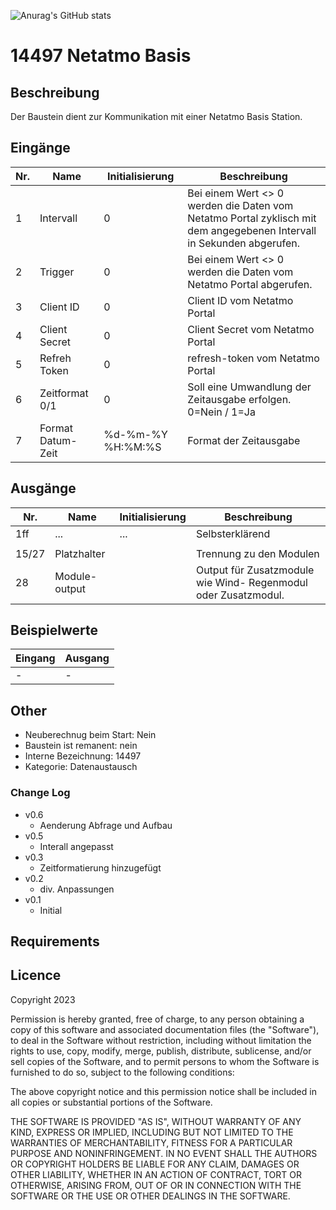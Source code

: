 ![Anurag's GitHub stats](https://github-readme-stats.vercel.app/api?username=rsochaa&show_icons=true&theme=transparent)

# 14497 Netatmo Basis

## Beschreibung 

Der Baustein dient zur Kommunikation mit einer Netatmo Basis Station.

## Eingänge

| Nr. | Name              | Initialisierung   | Beschreibung                                                                                                          |
|-----|-------------------|-------------------|-----------------------------------------------------------------------------------------------------------------------|
| 1   | Intervall         | 0                 | Bei einem Wert <> 0 werden die Daten vom Netatmo Portal zyklisch mit dem angegebenen Intervall in Sekunden abgerufen. |
| 2   | Trigger           | 0                 | Bei einem Wert <> 0 werden die Daten vom Netatmo Portal abgerufen.                                                    |
| 3   | Client ID         | 0                 | Client ID vom Netatmo Portal                                                                                          |
| 4   | Client Secret     | 0                 | Client Secret vom Netatmo Portal                                                                                      |    
| 5   | Refreh Token      | 0                 | refresh-token vom Netatmo Portal                                                                                      |
| 6   | Zeitformat 0/1    | 0                 | Soll eine Umwandlung der Zeitausgabe erfolgen. 0=Nein / 1=Ja                                                          |
| 7   | Format Datum-Zeit | %d-%m-%Y %H:%M:%S | Format der Zeitausgabe                                                                                                |


## Ausgänge

| Nr.    | Name          | Initialisierung | Beschreibung                                                   |
|--------|---------------|-----------------|----------------------------------------------------------------|
| 1ff    | ...           | ...             | Selbsterklärend                                                |
|        |               |                 |                                                                |
| 15/27  | Platzhalter   |                 | Trennung zu den Modulen                                        |
| 28     | Module-output |                 | Output für Zusatzmodule wie Wind- Regenmodul oder Zusatzmodul. | 

## Beispielwerte

| Eingang | Ausgang |
| --- | --- |
| - | - |


## Other

- Neuberechnug beim Start: Nein
- Baustein ist remanent: nein
- Interne Bezeichnung: 14497
- Kategorie: Datenaustausch

### Change Log
- v0.6
  - Aenderung Abfrage und Aufbau
- v0.5
     - Interall angepasst
- v0.3
     - Zeitformatierung hinzugefügt
 - v0.2
     - div. Anpassungen  
 - v0.1
     - Initial

   


## Requirements


## Licence

Copyright 2023

Permission is hereby granted, free of charge, to any person obtaining a copy of this software and associated documentation files (the "Software"), to deal in the Software without restriction, including without limitation the rights to use, copy, modify, merge, publish, distribute, sublicense, and/or sell copies of the Software, and to permit persons to whom the Software is furnished to do so, subject to the following conditions:

The above copyright notice and this permission notice shall be included in all copies or substantial portions of the Software.

THE SOFTWARE IS PROVIDED "AS IS", WITHOUT WARRANTY OF ANY KIND, EXPRESS OR IMPLIED, INCLUDING BUT NOT LIMITED TO THE WARRANTIES OF MERCHANTABILITY, FITNESS FOR A PARTICULAR PURPOSE AND NONINFRINGEMENT. IN NO EVENT SHALL THE AUTHORS OR COPYRIGHT HOLDERS BE LIABLE FOR ANY CLAIM, DAMAGES OR OTHER LIABILITY, WHETHER IN AN ACTION OF CONTRACT, TORT OR OTHERWISE, ARISING FROM, OUT OF OR IN CONNECTION WITH THE SOFTWARE OR THE USE OR OTHER DEALINGS IN THE SOFTWARE.
